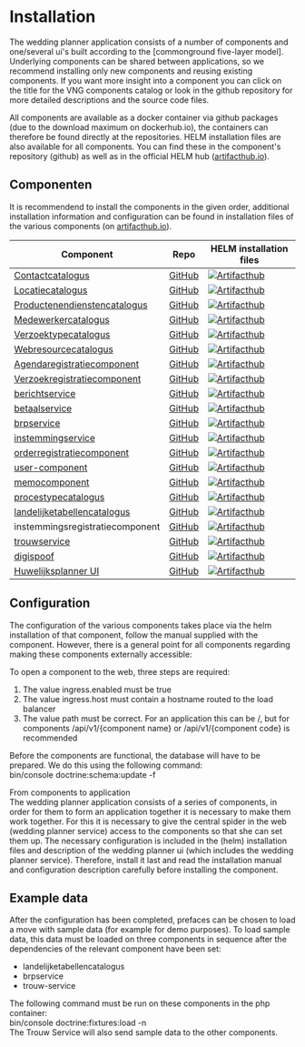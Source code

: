   
# Installation
The wedding planner application consists of a number of components and one/several ui's built according to the [commonground five-layer model]. Underlying components can be shared between applications, so we recommend installing only new components and reusing existing components. If you want more insight into a component you can click on the title for the VNG components catalog or look in the github repository for more detailed descriptions and the source code files.  

All components are available as a docker container via github packages (due to the download maximum on dockerhub.io), the containers can therefore be found directly at the repositories. HELM installation files are also available for all components. You can find these in the component's repository (github) as well as in the official HELM hub ([artifacthub.io](https://artifacthub.io/)).
## Componenten
It is recommendend to install the components in the given order, additional installation information and configuration can be found in installation files of the various components (on [artifacthub.io](https://artifacthub.io/)).

| Component                        | Repo | HELM installation files |
| -------------------------------- | ---------- | ---------- |
| [Contactcatalogus](https://componentencatalogus.commonground.nl/producten/74/componenten/26)| [GitHub](https://github.com/ConductionNL/contactcatalogus) | [![Artifacthub](https://img.shields.io/endpoint?url=https://artifacthub.io/badge/repository/contactcatalogus)](https://artifacthub.io/packages/helm/contact-catalogus/contactcatalogus) |
| [Locatiecatalogus](https://componentencatalogus.commonground.nl/producten/74/componenten/27)| [GitHub](https://github.com/ConductionNL/locatiecatalogus) | [![Artifacthub](https://img.shields.io/endpoint?url=https://artifacthub.io/badge/repository/locatiecatalogus)](https://artifacthub.io/packages/helm/ocatiecatalogus/ocatiecatalogus) |
| [Productenendienstencatalogus](https://componentencatalogus.commonground.nl/producten/74/componenten/124)| [GitHub](https://github.com/ConductionNL/productenendienstencatalogus) | [![Artifacthub](https://img.shields.io/endpoint?url=https://artifacthub.io/badge/repository/productenendienstencatalogus)](https://artifacthub.io/packages/helm/productenendienstencatalogus/productenendienstencatalogus) |  
| [Medewerkercatalogus](https://componentencatalogus.commonground.nl/producten/74/componenten/21) | [GitHub](https://github.com/ConductionNL/medewerkercatalogus) | [![Artifacthub](https://img.shields.io/endpoint?url=https://artifacthub.io/badge/repository/medewerkercatalogus)](https://artifacthub.io/packages/helm/medewerkercatalogus/medewerkercatalogus) | 
| [Verzoektypecatalogus](https://componentencatalogus.commonground.nl/producten/74/componenten/15) | [GitHub](https://github.com/ConductionNL/verzoektypecatalogus) | [![Artifacthub](https://img.shields.io/endpoint?url=https://artifacthub.io/badge/repository/verzoektypecatalogus)](https://artifacthub.io/packages/helm/verzoektypecatalogus/verzoektypecatalogus) |  
| [Webresourcecatalogus](https://componentencatalogus.commonground.nl/producten/74/componenten/12)      | [GitHub](https://github.com/ConductionNL/webresourcecatalogus) | [![Artifacthub](https://img.shields.io/endpoint?url=https://artifacthub.io/badge/repository/webresourcecatalogus)](https://artifacthub.io/packages/helm/webresourcecatalogus/webresourcecatalogus) |  
| [Agendaregistratiecomponent](https://componentencatalogus.commonground.nl/producten/74/componenten/20) | [GitHub](https://github.com/ConductionNL/agendaservice) | [![Artifacthub](https://img.shields.io/endpoint?url=https://artifacthub.io/badge/repository/agendaservice)](https://artifacthub.io/packages/helm/agendaservice/agendaservice) | 
| [Verzoekregistratiecomponent](https://componentencatalogus.commonground.nl/producten/74/componenten/17) | [GitHub](https://github.com/ConductionNL/verzoekregistratiecomponent) | [![Artifacthub](https://img.shields.io/endpoint?url=https://artifacthub.io/badge/repository/verzoektypecatalogus)](https://artifacthub.io/packages/helm/verzoektypecatalogus/verzoektypecatalogus) |
| [berichtservice](https://componentencatalogus.commonground.nl/producten/74/componenten/30) | [GitHub](https://github.com/ConductionNL/berichtservice) | [![Artifacthub](https://img.shields.io/endpoint?url=https://artifacthub.io/badge/repository/berichtservice)](https://artifacthub.io/packages/helm/berichtservice/berichtservice) |  
| [betaalservice](https://componentencatalogus.commonground.nl/producten/74/componenten/29) | [GitHub](https://github.com/ConductionNL/betaalservice) | [![Artifacthub](https://img.shields.io/endpoint?url=https://artifacthub.io/badge/repository/betaalservice)](https://artifacthub.io/packages/helm/betaalservice/betaalservice) | 
| [brpservice](https://componentencatalogus.commonground.nl/producten/74/componenten/128)  | [GitHub](https://github.com/ConductionNL/brpservice) | [![Artifacthub](https://img.shields.io/endpoint?url=https://artifacthub.io/badge/repository/brpservice)](https://artifacthub.io/packages/helm/brpservice/brpservice) |  
| [instemmingservice](https://componentencatalogus.commonground.nl/producten/74/componenten/22) | [GitHub](https://github.com/ConductionNL/instemmingservice) | [![Artifacthub](https://img.shields.io/endpoint?url=https://artifacthub.io/badge/repository/instemmingservice)](https://artifacthub.io/packages/helm/instemmingservice/instemmingservice) | 
| [orderregistratiecomponent](https://componentencatalogus.commonground.nl/producten/74/componenten/11) |  [GitHub](https://github.com/ConductionNL/orderregistratiecomponent) | [![Artifacthub](https://img.shields.io/endpoint?url=https://artifacthub.io/badge/repository/orderregistratiecomponent)](https://artifacthub.io/packages/helm/orderregistratiecomponent/orderregistratiecomponent) |
| [user-component](https://componentencatalogus.commonground.nl/componenten/32) | [GitHub](https://github.com/ConductionNL/user-component) | [![Artifacthub](https://img.shields.io/endpoint?url=https://artifacthub.io/badge/repository/user-component)](https://artifacthub.io/packages/helm/user-component/user-component) |
| [memocomponent](https://componentencatalogus.commonground.nl/producten/74/componenten/122) | [GitHub](https://github.com/ConductionNL/memo-component) | [![Artifacthub](https://img.shields.io/endpoint?url=https://artifacthub.io/badge/repository/memo-component)](https://artifacthub.io/packages/helm/memo-component/memo-component) |
| [procestypecatalogus](https://componentencatalogus.commonground.nl/producten/74/componenten/125) | [GitHub](https://github.com/ConductionNL/procestypecatalogus) | [![Artifacthub](https://img.shields.io/endpoint?url=https://artifacthub.io/badge/repository/procestypecatalogus)](https://artifacthub.io/packages/helm/procestypecatalogus/procestypecatalogus) |
| [landelijketabellencatalogus](https://componentencatalogus.commonground.nl/producten/74/componenten/14) | [GitHub](https://github.com/ConductionNL/landelijketabellencatalogus) | [![Artifacthub](https://img.shields.io/endpoint?url=https://artifacthub.io/badge/repository/landelijketabellencatalogus)](https://artifacthub.io/packages/helm/landelijketabellencatalogus/landelijketabellencatalogus) |
| instemmingsregistratiecomponent | [GitHub](https://github.com/ConductionNL/instemming-registratie-component) | [![Artifacthub](https://img.shields.io/endpoint?url=https://artifacthub.io/badge/repository/instemming-registratie-component)](https://artifacthub.io/packages/helm/instemming-registratie-component/irc) |
| [trouwservice](https://componentencatalogus.commonground.nl/producten/74/componenten/195) | [GitHub](https://github.com/ConductionNL/trouw-service) | [![Artifacthub](https://img.shields.io/endpoint?url=https://artifacthub.io/badge/repository/trouwservice)](https://artifacthub.io/packages/helm/trouw-service/trouw-service) |
| [digispoof](https://componentencatalogus.commonground.nl/producten/74/componenten/171) | [GitHub](https://github.com/ConductionNL/digispoof)| [![Artifacthub](https://img.shields.io/endpoint?url=https://artifacthub.io/badge/repository/digispoof)](https://artifacthub.io/packages/helm/digispoof-interface/digispoof-interface) |
| [Huwelijksplanner UI](https://componentencatalogus.commonground.nl/producten/74/componenten/36) |[GitHub](https://github.com/ConductionNL/huwelijksplanner-ui) |  [![Artifacthub](https://img.shields.io/endpoint?url=https://artifacthub.io/badge/repository/huwelijksplanner)](https://artifacthub.io/packages/helm/huwelijksplanner/huwelijksplanner) |

## Configuration
The configuration of the various components takes place via the helm installation of that component, follow the manual supplied with the component. However, there is a general point for all components regarding making these components externally accessible:  

To open a component to the web, three steps are required:
1. The value ingress.enabled must be true
2. The value ingress.host must contain a hostname routed to the load balancer
3. The value path must be correct. For an application this can be /, but for components /api/v1/{component name} or /api/v1/{component code} is recommended

Before the components are functional, the database will have to be prepared. We do this using the following command:  
bin/console doctrine:schema:update -f  

From components to application  
The wedding planner application consists of a series of components, in order for them to form an application together it is necessary to make them work together. For this it is necessary to give the central spider in the web (wedding planner service) access to the components so that she can set them up. The necessary configuration is included in the (helm) installation files and description of the wedding planner ui (which includes the wedding planner service). Therefore, install it last and read the installation manual and configuration description carefully before installing the component.

## Example data
After the configuration has been completed, prefaces can be chosen to load a move with sample data (for example for demo purposes). To load sample data, this data must be loaded on three components in sequence after the dependencies of the relevant component have been set:
- landelijketabellencatalogus
- brpservice
- trouw-service

The following command must be run on these components in the php container:  
bin/console doctrine:fixtures:load -n  
The Trouw Service will also send sample data to the other components. 